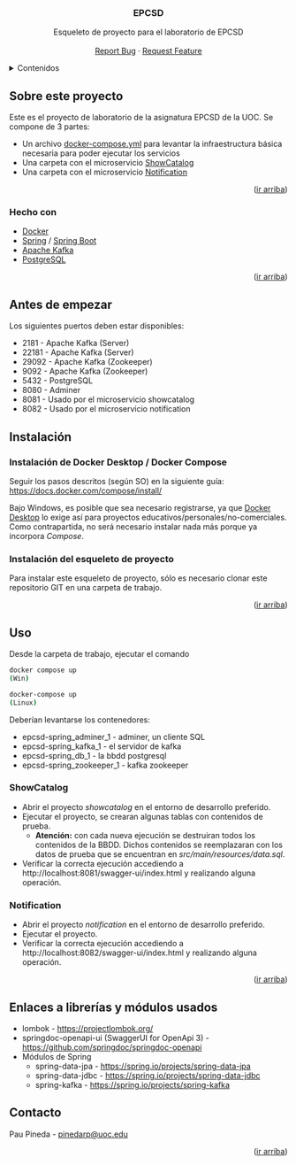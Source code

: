 <div id="top"></div>
<!--
*** Made using the Best-README-Template
*** https://github.com/othneildrew/Best-README-Template/blob/master/README.md
-->


<!-- PROJECT LOGO -->
<br />
<div align="center">
  <h3 align="center">EPCSD</h3>

  <p align="center">
    Esqueleto de proyecto para el laboratorio de EPCSD
    <br />
    <br />
    <a href="https://github.com/ppinedar/epcsd-spring/issues">Report Bug</a>
    ·
    <a href="https://github.com/ppinedar/epcsd-spring/issues">Request Feature</a>
  </p>
</div>



<!-- TABLE OF CONTENTS -->
<details>
  <summary>Contenidos</summary>
  <ol>
    <li>
      <a href="#about-the-project">Sobre este proyecto</a>
      <ul>
        <li><a href="#built-with">Hecho con</a></li>
      </ul>
    </li>
    <li>
      <a href="#getting-started">Cómo empezar</a>
      <ul>
        <li><a href="#prerequisites">Prerequisitos</a></li>
        <li><a href="#installation">Instalación</a></li>
      </ul>
    </li>
    <li><a href="#usage">Uso</a></li>
    <li><a href="#contact">Contacto</a></li>
  </ol>
</details>



<!-- Sobre este proyecto -->
## Sobre este proyecto

Este es el proyecto de laboratorio de la asignatura EPCSD de la UOC. Se compone de 3 partes:

* Un archivo <a href="https://github.com/ppinedar/epcsd-spring/blob/main/docker-compose.yml">docker-compose.yml</a> para levantar la infraestructura básica necesaria para poder ejecutar los servicios
* Una carpeta con el microservicio <a href="https://github.com/ppinedar/epcsd-spring/tree/main/showcatalog">ShowCatalog</a>
* Una carpeta con el microservicio <a href="https://github.com/ppinedar/epcsd-spring/tree/main/notification">Notification</a>

<p align="right">(<a href="#top">ir arriba</a>)</p>



### Hecho con

* [Docker](https://www.docker.com/)
* [Spring](https://spring.io/) / [Spring Boot](https://spring.io/projects/spring-boot)
* [Apache Kafka](https://kafka.apache.org/)
* [PostgreSQL](https://www.postgresql.org/)

<p align="right">(<a href="#top">ir arriba</a>)</p>


## Antes de empezar

Los siguientes puertos deben estar disponibles:
* 2181 - Apache Kafka (Server)
* 22181 - Apache Kafka (Server)
* 29092 - Apache Kafka (Zookeeper)
* 9092 - Apache Kafka (Zookeeper)
* 5432 - PostgreSQL
* 8080 - Adminer
* 8081 - Usado por el microservicio showcatalog
* 8082 - Usado por el microservicio notification


## Instalación

### Instalación de Docker Desktop / Docker Compose

Seguir los pasos descritos (según SO) en la siguiente guía: https://docs.docker.com/compose/install/

Bajo Windows, es posible que sea necesario registrarse, ya que <a href="https://docs.docker.com/desktop/windows/install/">Docker Desktop</a> lo exige así para proyectos educativos/personales/no-comerciales. Como contrapartida, no será necesario instalar nada más porque ya incorpora _Compose_.

### Instalación del esqueleto de proyecto

Para instalar este esqueleto de proyecto, sólo es necesario clonar este repositorio GIT en una carpeta de trabajo.

<p align="right">(<a href="#top">ir arriba</a>)</p>


## Uso

Desde la carpeta de trabajo, ejecutar el comando
  ```sh
  docker compose up
  (Win)
  ```
  ```sh
  docker-compose up
  (Linux)
  ```

Deberían levantarse los contenedores:

* epcsd-spring_adminer_1 - adminer, un cliente SQL
* epcsd-spring_kafka_1 - el servidor de kafka
* epcsd-spring_db_1 - la bbdd postgresql
* epcsd-spring_zookeeper_1 - kafka zookeeper

### ShowCatalog

* Abrir el proyecto _showcatalog_ en el entorno de desarrollo preferido.
* Ejecutar el proyecto, se crearan algunas tablas con contenidos de prueba. 
  * **Atención:** con cada nueva ejecución se destruiran todos los contenidos de la BBDD. Dichos contenidos se reemplazaran con los datos de prueba que se encuentran en _src/main/resources/data.sql_.
* Verificar la correcta ejecución accediendo a http://localhost:8081/swagger-ui/index.html y realizando alguna operación.

### Notification

* Abrir el proyecto _notification_ en el entorno de desarrollo preferido.
* Ejecutar el proyecto.
* Verificar la correcta ejecución accediendo a http://localhost:8082/swagger-ui/index.html y realizando alguna operación.

<p align="right">(<a href="#top">ir arriba</a>)</p>


## Enlaces a librerías y módulos usados

* lombok - https://projectlombok.org/
* springdoc-openapi-ui (SwaggerUI for OpenApi 3) - https://github.com/springdoc/springdoc-openapi
* Módulos de Spring 
  * spring-data-jpa - https://spring.io/projects/spring-data-jpa
  * spring-data-jdbc - https://spring.io/projects/spring-data-jdbc
  * spring-kafka - https://spring.io/projects/spring-kafka


## Contacto

Pau Pineda - pinedarp@uoc.edu

<p align="right">(<a href="#top">ir arriba</a>)</p>
